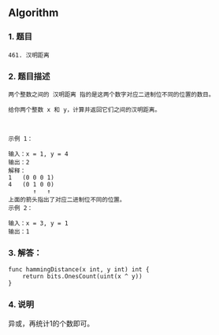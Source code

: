 ## Algorithm
### 1. 题目
```
461. 汉明距离
```
### 2. 题目描述
```
两个整数之间的 汉明距离 指的是这两个数字对应二进制位不同的位置的数目。

给你两个整数 x 和 y，计算并返回它们之间的汉明距离。

 

示例 1：

输入：x = 1, y = 4
输出：2
解释：
1   (0 0 0 1)
4   (0 1 0 0)
       ↑   ↑
上面的箭头指出了对应二进制位不同的位置。
示例 2：

输入：x = 3, y = 1
输出：1
```

### 3. 解答：
```golang
func hammingDistance(x int, y int) int {
	return bits.OnesCount(uint(x ^ y))
}
```
### 4. 说明
异或，再统计1的个数即可。